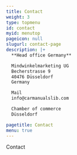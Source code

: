 ```yaml
---
title: Contact
weight: 3
type: topmenu
id: contact
myid: menutop
pageicon: null
slugurl: contact-page
description: |+
  **Head office Germany**

  Mindwinkelmarketing UG
  Becherstrasse 9
  40476 Düsseldorf
  Germany

  Mail
  info@carmanualslib.com

  Chamber of commerce 
  Düsseldorf

pagetitle: Contact
menu: true
---
```


Contact